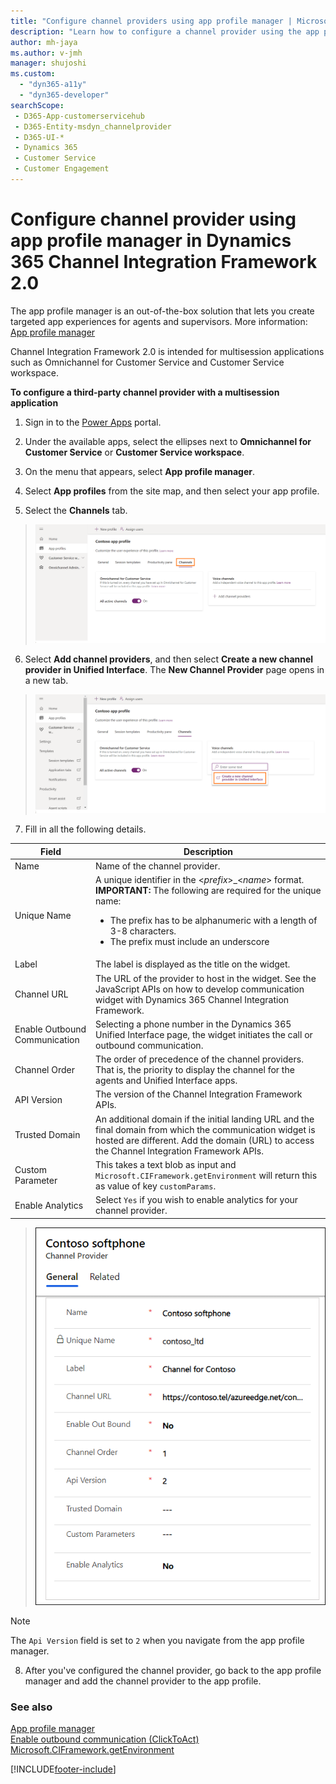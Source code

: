 ```yaml
---
title: "Configure channel providers using app profile manager | MicrosoftDocs"
description: "Learn how to configure a channel provider using the app profile manager in Dynamics 365 Channel Integration Framework 2.0."
author: mh-jaya
ms.author: v-jmh
manager: shujoshi
ms.custom: 
  - "dyn365-a11y"
  - "dyn365-developer"
searchScope: 
 - D365-App-customerservicehub 
 - D365-Entity-msdyn_channelprovider
 - D365-UI-*
 - Dynamics 365 
 - Customer Service 
 - Customer Engagement
---
```


# Configure channel provider using app profile manager in Dynamics 365 Channel Integration Framework 2.0

The app profile manager is an out-of-the-box solution that lets you create targeted app experiences for agents and supervisors. More information: [App profile manager](../../../app-profile-manager/overview.md)

Channel Integration Framework 2.0 is intended for multisession applications such as Omnichannel for Customer Service and Customer Service workspace.

**To configure a third-party channel provider with a multisession application**

1. Sign in to the [Power Apps](https://make.powerapps.com) portal.

2. Under the available apps, select the ellipses next to **Omnichannel for Customer Service** or **Customer Service workspace**.

3. On the menu that appears, select **App profile manager**.

4. Select **App profiles** from the site map, and then select your app profile.

5. Select the **Channels** tab.

  > ![Select app profiles.](../media/channel-app-profile-manager.PNG "Select app profiles")

6. Select **Add channel providers**, and then select **Create a new channel provider in Unified Interface**. The **New Channel Provider** page opens in a new tab.

  > ![Create new channel provider.](../media/create-new-channel-provider-app-profile-manager.PNG "Create new channel provider")

7. Fill in all the following details.

| Field | Description |
|-------|-------|
|Name|Name of the channel provider.|
|Unique Name|A unique identifier in the <*prefix*>_<*name*> format. <br>**IMPORTANT:** The following are required for the unique name:<ul><li> The prefix has to be alphanumeric with a length of 3-8 characters.</li><li>The prefix must include an underscore</li></ul>|
|Label|The label is displayed as the title on the widget.|
|Channel URL|The URL of the provider to host in the widget. See the JavaScript APIs on how to develop communication widget with Dynamics 365 Channel Integration Framework.|
|Enable Outbound Communication|Selecting a phone number in the Dynamics 365 Unified Interface page, the widget initiates the call or outbound communication.|
|Channel Order|The order of precedence of the channel providers. That is, the priority to display the channel for the agents and Unified Interface apps.|
|API Version|The version of the Channel Integration Framework APIs.|
|Trusted Domain| An additional domain if the initial landing URL and the final domain from which the communication widget is hosted are different. Add the domain (URL) to access the Channel Integration Framework APIs. |
|Custom Parameter|This takes a text blob as input and `Microsoft.CIFramework.getEnvironment` will return this as value of key `customParams`.|
|Enable Analytics|Select `Yes` if you wish to enable analytics for your channel provider.|

  > ![Configure channel provider.](../media/channel-provider-app-profile.png "Configure channel provider")

  > [!NOTE]
  > The `Api Version` field is set to `2` when you navigate from the app profile manager.

8. After you've configured the channel provider, go back to the app profile manager and add the channel provider to the app profile.
  
### See also

[App profile manager](../../../app-profile-manager/overview.md)<br />
[Enable outbound communication (ClickToAct)](enable-outbound-communication-clicktoact.md)<br />
[Microsoft.CIFramework.getEnvironment](../v2/reference/microsoft-ciframework/getEnvironment.md)


[!INCLUDE[footer-include](../../../includes/footer-banner.md)]
